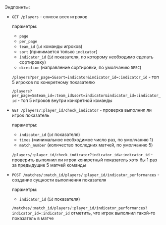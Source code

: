 Эндпоинты:

- `GET /players` - список всех игроков

    параметры: 
  - `page`
  - `per_page`
  - `team_id` (`id` команды игроков)
  - `sort` (принимается только `indicator`)
  - `indicator_id` (`id` показателя, по которому необходимо сделать сортировку)
  - `direction` (направление сортировки, по умолчанию `DESC`)

  `/players?per_page=5&sort=indicator&indicator_id=:indicator_id` - топ 5 игроков по конкретному показателю

  `/players?per_page=5&team_id=:team_id&sort=indicator&indicator_id=:indicator_id` - топ 5 игроков внутри конкретной команды

- `GET /players/:player_id/check_indicator` - проверка выполнил ли игрок показатель
  
    параметры:
  - `indicator_id` (`id` показателя)
  - `times` (минимальное необходимое число раз, по умолчанию 1)
  - `match_number` (количество последних матчей, по умолчанию 5)

  `/players/:player_id/check_indicator?indicator_id=:indicator_id` - проверить выполнил ли игрок конкретный показатель хотя бы 1 раз за предыдущие 5 матчей команды

- `POST /matches/:match_id/players/:player_id/indicator_performances` - создание сущности выполнения показателя
  
  параметры:
  - `indicator_id` (`id` показателя)

  `/matches/:match_id/players/:player_id/indicator_performances?indicator_id=:indicator_id` отметить, что игрок выполнил такой-то показатель в матче


